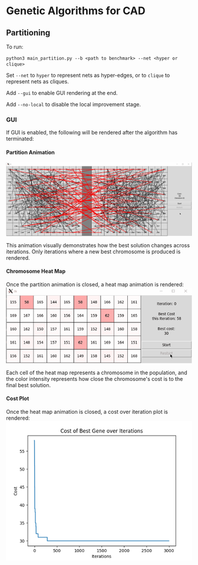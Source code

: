 # Genetic Algorithms for CAD

## Partitioning
To run:

```
python3 main_partition.py --b <path to benchmark> --net <hyper or clique>
```

Set `--net` to `hyper` to represent nets as hyper-edges, or to `clique` to represent nets as cliques.

Add `--gui` to enable GUI rendering at the end.

Add `--no-local` to disable the local improvement stage.

### GUI
If GUI is enabled, the following will be rendered after the algorithm has terminated:

#### Partition Animation
![alt text](./fig/partition_animation.gif "Partition Animation")

This animation visually demonstrates how the best solution changes across iterations. Only iterations where a new best chromosome is produced is rendered.

#### Chromosome Heat Map
Once the partition animation is closed, a heat map animation is rendered:
![alt text](./fig/heatmap_animation.gif "Heat Map Animation")

Each cell of the heat map represents a chromosome in the population, and the color intensity represents how close the chromosome's cost is to the final best solution.

#### Cost Plot
Once the heat map animation is closed, a cost over iteration plot is rendered:
![alt text](./fig/plot_example.png "Plot Example")